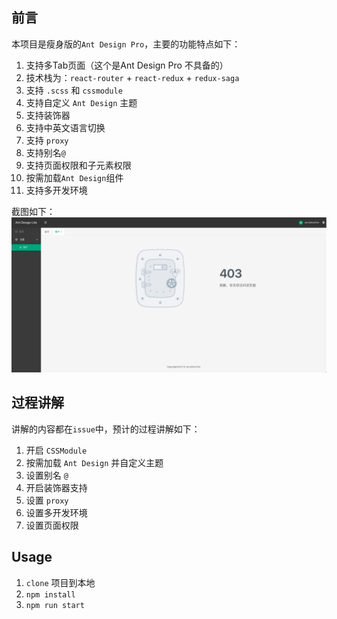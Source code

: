 ## 前言
本项目是瘦身版的`Ant Design Pro`，主要的功能特点如下：

1. 支持多Tab页面（这个是Ant Design Pro 不具备的）
2. 技术栈为：`react-router` + `react-redux` + `redux-saga` 
3. 支持 `.scss` 和 `cssmodule`
4. 支持自定义 `Ant Design` 主题
5. 支持装饰器
6. 支持中英文语言切换
7. 支持 `proxy`
8. 支持别名`@`
9. 支持页面权限和子元素权限
10. 按需加载`Ant Design`组件
11. 支持多开发环境

截图如下：
![](https://github.com/JerryMissTom/ant-design-lite/blob/master/tabs.png)

## 过程讲解
讲解的内容都在`issue`中，预计的过程讲解如下：
1. 开启 `CSSModule`
2. 按需加载 `Ant Design` 并自定义主题
3. 设置别名 `@`
4. 开启装饰器支持
5. 设置 `proxy`
6. 设置多开发环境
7. 设置页面权限

## Usage
1. `clone` 项目到本地
2. `npm install`
3. `npm run start`
